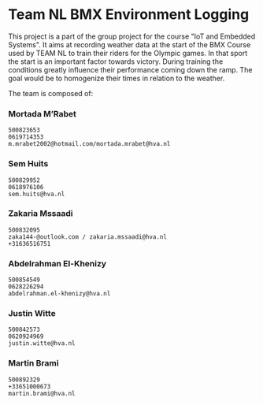 # Team NL BMX Environment Logging
This project is a part of the group project for the course "IoT and Embedded Systems".
It aims at recording weather data at the start of the BMX Course used by TEAM NL to train their riders for the Olympic games.
In that sport the start is an important factor towards victory.
During training the conditions greatly influence their performance coming down the ramp.
The goal would be to homogenize their times in relation to the weather.

The team is composed of:  
### Mortada M’Rabet   
    500823653  
    0619714353  
    m.mrabet2002@hotmail.com/mortada.mrabet@hva.nl  

### Sem Huits   
    500829952  
    0618976106  
    sem.huits@hva.nl  

### Zakaria Mssaadi   
    500832095  
    zaka144-@outlook.com / zakaria.mssaadi@hva.nl  
    +31636516751  

### Abdelrahman El-Khenizy   
    500854549  
    0628226294  
    abdelrahman.el-khenizy@hva.nl  

### Justin Witte   
    500842573  
    0620924969  
    justin.witte@hva.nl  

### Martin Brami   
    500892329  
    +33651000673   
    martin.brami@hva.nl  
